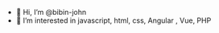 - 👋 Hi, I’m @bibin-john
- 👀 I’m interested in javascript, html, css, Angular , Vue, PHP

<!---
bibin-john/bibin-john is a ✨ special ✨ repository because its `README.md` (this file) appears on your GitHub profile.
You can click the Preview link to take a look at your changes.
--->
